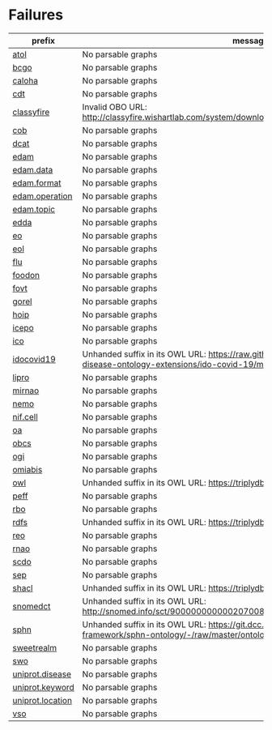# Failures

| prefix                                                      | message                                                                                                                                              |
|-------------------------------------------------------------|------------------------------------------------------------------------------------------------------------------------------------------------------|
| [atol](https://bioregistry.io/atol)                         | No parsable graphs                                                                                                                                   |
| [bcgo](https://bioregistry.io/bcgo)                         | No parsable graphs                                                                                                                                   |
| [caloha](https://bioregistry.io/caloha)                     | No parsable graphs                                                                                                                                   |
| [cdt](https://bioregistry.io/cdt)                           | No parsable graphs                                                                                                                                   |
| [classyfire](https://bioregistry.io/classyfire)             | Invalid OBO URL: http://classyfire.wishartlab.com/system/downloads/1_0/chemont/ChemOnt_2_1.obo.zip                                                   |
| [cob](https://bioregistry.io/cob)                           | No parsable graphs                                                                                                                                   |
| [dcat](https://bioregistry.io/dcat)                         | No parsable graphs                                                                                                                                   |
| [edam](https://bioregistry.io/edam)                         | No parsable graphs                                                                                                                                   |
| [edam.data](https://bioregistry.io/edam.data)               | No parsable graphs                                                                                                                                   |
| [edam.format](https://bioregistry.io/edam.format)           | No parsable graphs                                                                                                                                   |
| [edam.operation](https://bioregistry.io/edam.operation)     | No parsable graphs                                                                                                                                   |
| [edam.topic](https://bioregistry.io/edam.topic)             | No parsable graphs                                                                                                                                   |
| [edda](https://bioregistry.io/edda)                         | No parsable graphs                                                                                                                                   |
| [eo](https://bioregistry.io/eo)                             | No parsable graphs                                                                                                                                   |
| [eol](https://bioregistry.io/eol)                           | No parsable graphs                                                                                                                                   |
| [flu](https://bioregistry.io/flu)                           | No parsable graphs                                                                                                                                   |
| [foodon](https://bioregistry.io/foodon)                     | No parsable graphs                                                                                                                                   |
| [fovt](https://bioregistry.io/fovt)                         | No parsable graphs                                                                                                                                   |
| [gorel](https://bioregistry.io/gorel)                       | No parsable graphs                                                                                                                                   |
| [hoip](https://bioregistry.io/hoip)                         | No parsable graphs                                                                                                                                   |
| [icepo](https://bioregistry.io/icepo)                       | No parsable graphs                                                                                                                                   |
| [ico](https://bioregistry.io/ico)                           | No parsable graphs                                                                                                                                   |
| [idocovid19](https://bioregistry.io/idocovid19)             | Unhanded suffix in its OWL URL: https://raw.githubusercontent.com/infectious-disease-ontology-extensions/ido-covid-19/master/ontology/ido%20covid-19 |
| [lipro](https://bioregistry.io/lipro)                       | No parsable graphs                                                                                                                                   |
| [mirnao](https://bioregistry.io/mirnao)                     | No parsable graphs                                                                                                                                   |
| [nemo](https://bioregistry.io/nemo)                         | No parsable graphs                                                                                                                                   |
| [nif.cell](https://bioregistry.io/nif.cell)                 | No parsable graphs                                                                                                                                   |
| [oa](https://bioregistry.io/oa)                             | No parsable graphs                                                                                                                                   |
| [obcs](https://bioregistry.io/obcs)                         | No parsable graphs                                                                                                                                   |
| [ogi](https://bioregistry.io/ogi)                           | No parsable graphs                                                                                                                                   |
| [omiabis](https://bioregistry.io/omiabis)                   | No parsable graphs                                                                                                                                   |
| [owl](https://bioregistry.io/owl)                           | Unhanded suffix in its OWL URL: https://triplydb.com/w3c/owl/download.trig.gz                                                                        |
| [peff](https://bioregistry.io/peff)                         | No parsable graphs                                                                                                                                   |
| [rbo](https://bioregistry.io/rbo)                           | No parsable graphs                                                                                                                                   |
| [rdfs](https://bioregistry.io/rdfs)                         | Unhanded suffix in its OWL URL: https://triplydb.com/w3c/rdfs/download.trig.gz                                                                       |
| [reo](https://bioregistry.io/reo)                           | No parsable graphs                                                                                                                                   |
| [rnao](https://bioregistry.io/rnao)                         | No parsable graphs                                                                                                                                   |
| [scdo](https://bioregistry.io/scdo)                         | No parsable graphs                                                                                                                                   |
| [sep](https://bioregistry.io/sep)                           | No parsable graphs                                                                                                                                   |
| [shacl](https://bioregistry.io/shacl)                       | Unhanded suffix in its OWL URL: https://triplydb.com/w3c/sh/download.trig.gz                                                                         |
| [snomedct](https://bioregistry.io/snomedct)                 | Unhanded suffix in its OWL URL: http://snomed.info/sct/900000000000207008/version/20200131                                                           |
| [sphn](https://bioregistry.io/sphn)                         | Unhanded suffix in its OWL URL: https://git.dcc.sib.swiss/sphn-semantic-framework/sphn-ontology/-/raw/master/ontology/sphn_ontology.owl?inline=false |
| [sweetrealm](https://bioregistry.io/sweetrealm)             | No parsable graphs                                                                                                                                   |
| [swo](https://bioregistry.io/swo)                           | No parsable graphs                                                                                                                                   |
| [uniprot.disease](https://bioregistry.io/uniprot.disease)   | No parsable graphs                                                                                                                                   |
| [uniprot.keyword](https://bioregistry.io/uniprot.keyword)   | No parsable graphs                                                                                                                                   |
| [uniprot.location](https://bioregistry.io/uniprot.location) | No parsable graphs                                                                                                                                   |
| [vso](https://bioregistry.io/vso)                           | No parsable graphs                                                                                                                                   |

